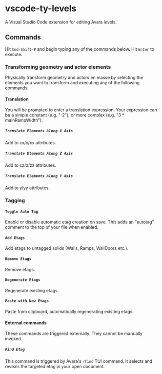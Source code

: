 # vscode-ty-levels

A Visual Studio Code extension for editing Avara levels.

## Commands

Hit `Cmd-Shift-P` and begin typing any of the commands below. Hit `Enter` to execute.

### Transforming geometry and actor elements

Physically transform geometry and actors en masse by selecting the elements you want to transform and executing any of the following commands.

#### Translation

You will be prompted to enter a translation expression. Your expression can be a simple constant (e.g. "-2"), or more complex (e.g. "3 * mainRampWidth").

##### `Translate Elements Along X Axis`

Add to cx/x/xx attributes.

##### `Translate Elements Along Z Axis`

Add to cz/z/zz attributes.

##### `Translate Elements Along Y Axis`

Add to y/yy attributes.

### Tagging

#### `Toggle Auto Tag`

Enable or disable automatic etag creation on save. This adds an "autotag" comment to the top of your file when enabled.

#### `Add Etags`

Add etags to untagged solids (Walls, Ramps, WallDoors etc.).

#### `Remove Etags`

Remove etags.

#### `Regenerate Etags`

Regenerate existing etags.

#### `Paste with New Etags`

Paste from clipboard, automatically regenerating existing etags.

#### External commands

These commands are triggered externally. They cannot be manually invoked.

##### `Find Etag`

This command is triggered by Avara's `/find` TUI command. It selects and reveals the targeted etag in your open document.
